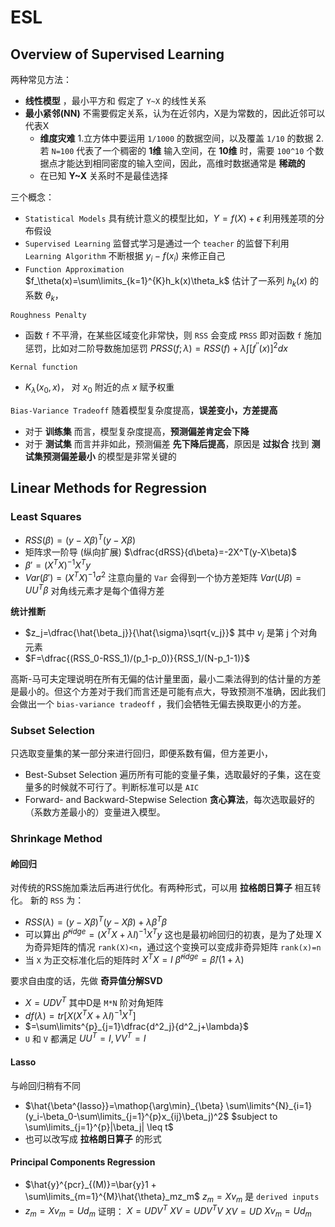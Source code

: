 # ESL

## Overview of Supervised Learning
两种常见方法：
+ **线性模型** ，最小平方和
  假定了 `Y~X` 的线性关系
+ **最小紧邻(NN)**
  不需要假定关系，认为在近邻内，X是为常数的，因此近邻可以代表X
  + **维度灾难**
    1.立方体中要运用 `1/1000` 的数据空间，以及覆盖 `1/10` 的数据
    2.若 `N=100` 代表了一个稠密的 **1维** 输入空间，在 **10维** 时，需要 `100^10` 个数据点才能达到相同密度的输入空间，因此，高维时数据通常是 **稀疏的**
  + 在已知 **Y~X** 关系时不是最佳选择

三个概念：
+ `Statistical Models` 具有统计意义的模型比如，$Y=f(X)+\epsilon$ 利用残差项的分布假设
+ `Supervised Learning` 监督式学习是通过一个 `teacher` 的监督下利用 `Learning Algorithm` 不断根据 $y_i-f(x_i)$ 来修正自己
+ `Function Approximation` $f_\theta(x)=\sum\limits_{k=1}^{K}h_k(x)\theta_k$
  估计了一系列 $h_k(x)$ 的系数 $\theta_k$，

`Roughness Penalty`
+ 函数 `f` 不平滑，在某些区域变化非常快，则 `RSS` 会变成 `PRSS` 即对函数 `f` 施加惩罚，比如对二阶导数施加惩罚
  $PRSS(f;\lambda) = RSS(f)+\lambda \int[f^{''}(x)]^2dx$

`Kernal function`
+ $K_\lambda(x_0,x)$， 对 $x_0$ 附近的点 $x$ 赋予权重

`Bias-Variance Tradeoff`
随着模型复杂度提高，**误差变小，方差提高**
+ 对于 **训练集** 而言，模型复杂度提高，**预测偏差肯定会下降**
+ 对于 **测试集** 而言并非如此，预测偏差 **先下降后提高**，原因是 **过拟合**
找到 **测试集预测偏差最小** 的模型是非常关键的

## Linear Methods for Regression
### Least Squares
+ $RSS(\beta)=(y-X\beta)^T(y-X\beta)$
+ 矩阵求一阶导 (纵向扩展)
$\dfrac{dRSS}{d\beta}=-2X^T(y-X\beta)$
+ $\beta'=(X^TX)^{-1}X^Ty$
+ $Var(\beta')=(X^TX)^{-1}\sigma^2$
注意向量的 `Var` 会得到一个协方差矩阵 $Var(U\beta)=UU^T\beta$ 对角线元素才是每个值得方差

**统计推断**
+ $z_j=\dfrac{\hat{\beta_j}}{\hat{\sigma}\sqrt{v_j}}$ 其中 $v_j$ 是第 j 个对角元素
+ $F=\dfrac{(RSS_0-RSS_1)/(p_1-p_0)}{RSS_1/(N-p_1-1)}$

高斯-马可夫定理说明在所有无偏的估计量里面，最小二乘法得到的估计量的方差是最小的。但这个方差对于我们而言还是可能有点大，导致预测不准确，因此我们会做出一个 `bias-variance tradeoff` ，我们会牺牲无偏去换取更小的方差。

### Subset Selection
只选取变量集的某一部分来进行回归，即便系数有偏，但方差更小，

+ Best-Subset Selection
遍历所有可能的变量子集，选取最好的子集，这在变量多的时候就不可行了。判断标准可以是 `AIC`
+ Forward- and Backward-Stepwise Selection
**贪心算法**，每次选取最好的（系数方差最小的）变量进入模型。

### Shrinkage Method

#### 岭回归
对传统的RSS施加乘法后再进行优化。有两种形式，可以用 **拉格朗日算子** 相互转化。
新的 `RSS` 为：
+ $RSS(\lambda)=(y-X\beta)^T(y-X\beta)+\lambda\beta^T\beta$
+ 可以算出 $\hat{\beta}^{ridge}=(X^TX+\lambda I)^{-1}X^Ty$ 这也是最初岭回归的初衷，是为了处理 X 为奇异矩阵的情况 `rank(X)<n`，通过这个变换可以变成非奇异矩阵 `rank(x)=n`
+ 当 `X` 为正交标准化后的矩阵时 $X^TX=I$
$\hat{\beta}^{ridge}=\hat{\beta}/(1+\lambda)$

要求自由度的话，先做 **奇异值分解SVD**
+ $X = UDV^T$ 其中D是 `M*N` 阶对角矩阵
+ $df(\lambda)=tr[X(X^TX+\lambda I)^{-1}X^T]$
+ $=\sum\limits^{p}_{j=1}\dfrac{d^2_j}{d^2_j+\lambda}$
+ `U` 和 `V` 都满足 $UU^T=I,VV^T=I$

#### Lasso
与岭回归稍有不同
+ $\hat{\beta^{lasso}}=\mathop{\arg\min}_{\beta} \sum\limits^{N}_{i=1}(y_i-\beta_0-\sum\limits_{j=1}^{p}x_{ij}\beta_j)^2$
$subject to \sum\limits_{j=1}^{p}|\beta_j| \leq t$
+ 也可以改写成 **拉格朗日算子** 的形式

#### Principal Components Regression
+ $\hat{y}^{pcr}_{(M)}=\bar{y}1 + \sum\limits_{m=1}^{M}\hat{\theta}_mz_m$
$z_m=Xv_m$ 是 `derived inputs`
+ $z_m=Xv_m=Ud_m$
证明：
$X=UDV^T$
$XV=UDV^TV$
$XV=UD$
$Xv_m=Ud_m$
